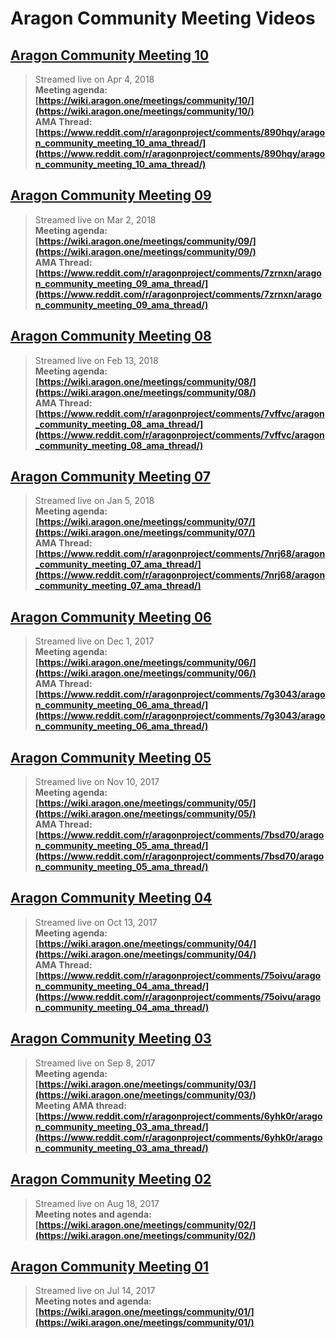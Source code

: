 # Aragon Community Meeting Videos

## [**Aragon Community Meeting 10**](https://www.youtube.com/watch?v=aOmI9tm4oQU)
> Streamed live on Apr 4, 2018  
> **Meeting agenda: [https://wiki.aragon.one/meetings/community/10/](https://wiki.aragon.one/meetings/community/10/)  
AMA Thread: [https://www.reddit.com/r/aragonproject/comments/890hqy/aragon_community_meeting_10_ama_thread/](https://www.reddit.com/r/aragonproject/comments/890hqy/aragon_community_meeting_10_ama_thread/)**

## [**Aragon Community Meeting 09**](https://www.youtube.com/watch?v=A1_9FbCmJ98)
> Streamed live on Mar 2, 2018  
> **Meeting agenda: [https://wiki.aragon.one/meetings/community/09/](https://wiki.aragon.one/meetings/community/09/)  
AMA Thread: [https://www.reddit.com/r/aragonproject/comments/7zrnxn/aragon_community_meeting_09_ama_thread/](https://www.reddit.com/r/aragonproject/comments/7zrnxn/aragon_community_meeting_09_ama_thread/)**

## [**Aragon Community Meeting 08**](https://youtu.be/iTh9QMgg0ZQ)
> Streamed live on Feb 13, 2018  
> **Meeting agenda: [https://wiki.aragon.one/meetings/community/08/](https://wiki.aragon.one/meetings/community/08/)  
AMA Thread: [https://www.reddit.com/r/aragonproject/comments/7vffvc/aragon_community_meeting_08_ama_thread/](https://www.reddit.com/r/aragonproject/comments/7vffvc/aragon_community_meeting_08_ama_thread/)**

## [**Aragon Community Meeting 07**](https://www.youtube.com/watch?v=46xPsEvY7Qs)
> Streamed live on Jan 5, 2018  
> **Meeting agenda: [https://wiki.aragon.one/meetings/community/07/](https://wiki.aragon.one/meetings/community/07/)  
AMA Thread: [https://www.reddit.com/r/aragonproject/comments/7nrj68/aragon_community_meeting_07_ama_thread/](https://www.reddit.com/r/aragonproject/comments/7nrj68/aragon_community_meeting_07_ama_thread/)**

## [**Aragon Community Meeting 06**](https://www.youtube.com/watch?v=KBqbQYUlmH8)
> Streamed live on Dec 1, 2017  
> **Meeting agenda: [https://wiki.aragon.one/meetings/community/06/](https://wiki.aragon.one/meetings/community/06/)  
AMA Thread: [https://www.reddit.com/r/aragonproject/comments/7g3043/aragon_community_meeting_06_ama_thread/](https://www.reddit.com/r/aragonproject/comments/7g3043/aragon_community_meeting_06_ama_thread/)**

## [**Aragon Community Meeting 05**](https://www.youtube.com/watch?v=FTOGidL60vs)
> Streamed live on Nov 10, 2017  
> **Meeting agenda: [https://wiki.aragon.one/meetings/community/05/](https://wiki.aragon.one/meetings/community/05/)  
AMA Thread: [https://www.reddit.com/r/aragonproject/comments/7bsd70/aragon_community_meeting_05_ama_thread/](https://www.reddit.com/r/aragonproject/comments/7bsd70/aragon_community_meeting_05_ama_thread/)**

## [**Aragon Community Meeting 04**](https://www.youtube.com/watch?v=Ulo1-WB6dEg)
> Streamed live on Oct 13, 2017  
> **Meeting agenda: [https://wiki.aragon.one/meetings/community/04/](https://wiki.aragon.one/meetings/community/04/)  
AMA Thread: [https://www.reddit.com/r/aragonproject/comments/75oivu/aragon_community_meeting_04_ama_thread/](https://www.reddit.com/r/aragonproject/comments/75oivu/aragon_community_meeting_04_ama_thread/)**

## [**Aragon Community Meeting 03**](https://www.youtube.com/watch?v=NUr5RwRa9as)
> Streamed live on Sep 8, 2017  
> **Meeting agenda: [https://wiki.aragon.one/meetings/community/03/](https://wiki.aragon.one/meetings/community/03/)  
Meeting AMA thread: [https://www.reddit.com/r/aragonproject/comments/6yhk0r/aragon_community_meeting_03_ama_thread/](https://www.reddit.com/r/aragonproject/comments/6yhk0r/aragon_community_meeting_03_ama_thread/)**

## [**Aragon Community Meeting 02**](https://www.youtube.com/watch?v=tDUswMCC5lg)
> Streamed live on Aug 18, 2017  
> **Meeting notes and agenda: [https://wiki.aragon.one/meetings/community/02/](https://wiki.aragon.one/meetings/community/02/)**

## [**Aragon Community Meeting 01**](https://www.youtube.com/watch?v=gNuDS1ONArU)
> Streamed live on Jul 14, 2017  
> **Meeting notes and agenda: [https://wiki.aragon.one/meetings/community/01/](https://wiki.aragon.one/meetings/community/01/)**

